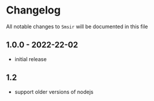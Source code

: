 # Changelog

All notable changes to `Smsir` will be documented in this file

## 1.0.0 - 2022-22-02

- initial release

## 1.2

- support older versions of nodejs
